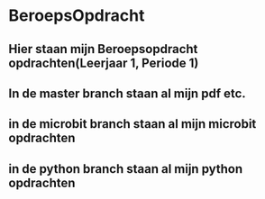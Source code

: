 # BeroepsOpdracht
## Hier staan mijn Beroepsopdracht opdrachten(Leerjaar 1, Periode 1)
## In de master branch staan al mijn pdf etc.
## in de microbit branch staan al mijn microbit opdrachten
## in de python branch staan al mijn python opdrachten
